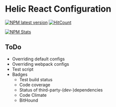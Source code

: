 # Helic React Configuration

[![NPM latest version](https://img.shields.io/node/v/helic-react-config.svg?style=flat)](http://nodejs.org/download/)
[![HitCount](https://hitt.herokuapp.com/rusty1s/helic-react-config.svg)](https://github.com/rusty1s/helic-react-config)

[![NPM Stats](https://nodei.co/npm/helic-react-config.png?downloads=true&downloadRank=true&stars=true)](https://www.npmjs.com/package/helic-react-config)

## ToDo

* Overriding default configs
* Overriding webpack configs
* Test script
* Badges
  * Test build status
  * Code coverage
  * Status of third-party-(dev-)dependencies
  * Code Climate
  * BitHound
